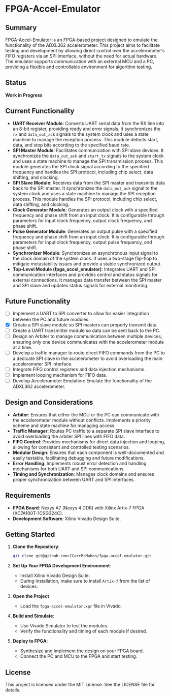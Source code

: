 # FPGA-Accel-Emulator

## Summary

FPGA-Accel-Emulator is an FPGA-based project designed to emulate the functionality of the ADXL362 accelerometer. This project aims to facilitate testing and development by allowing direct control over the accelerometer's FIFO registers via an SPI interface, without the need for actual hardware. The emulator supports communication with an external MCU and a PC, providing a flexible and controllable environment for algorithm testing.

## Status

**Work in Progress**

## Current Functionality

-   **UART Receiver Module**: Converts UART serial data from the RX line into an 8-bit register, providing ready and error signals. It synchronizes the `rx` and `data_out_ack` signals to the system clock and uses a state machine to manage the reception process. This module detects start, data, and stop bits according to the specified baud rate.
-   **SPI Master Module**: Facilitates communication with SPI slave devices. It synchronizes the `data_out_ack` and `start_tx` signals to the system clock and uses a state machine to manage the SPI transmission process. This module generates the SPI clock signal according to the specified frequency and handles the SPI protocol, including chip select, data shifting, and clocking.
-   **SPI Slave Module**: Receives data from the SPI master and transmits data back to the SPI master. It synchronizes the `data_out_ack` signal to the system clock and uses a state machine to manage the SPI reception process. This module handles the SPI protocol, including chip select, data shifting, and clocking.
-   **Clock Generator Module**: Generates an output clock with a specified frequency and phase shift from an input clock. It is configurable through parameters for input clock frequency, output clock frequency, and phase shift.
-   **Pulse Generator Module**: Generates an output pulse with a specified frequency and phase shift from an input clock. It is configurable through parameters for input clock frequency, output pulse frequency, and phase shift.
-   **Synchronizer Module**: Synchronizes an asynchronous input signal to the clock domain of the system clock. It uses a two-stage flip-flop to mitigate metastability issues and provide a stable synchronized output.
-   **Top-Level Module (fpga_accel_emulator)**: Integrates UART and SPI communication interfaces and provides control and status signals for external connections. It manages data transfer between the SPI master and SPI slave and updates status signals for external monitoring.

## Future Functionality

-   [ ] Implement a UART to SPI converter to allow for easier integration between the PC and future modules.
-   [x] Create a SPI slave module so SPI masters can properly transmit data.
-   [ ] Create a UART transmitter module so data can be sent back to the PC.
-   [ ] Design an Arbiter to manage communication between multiple devices, ensuring only one device communicates with the accelerometer module at a time.
-   [ ] Develop a traffic manager to route direct FIFO commands from the PC to a dedicate SPI slave in the accelerometer to avoid overloading the main accelerometer SPI interface.
-   [ ] Integrate FIFO control registers and data injection mechanisms.
-   [ ] Implement looping mechanism for FIFO data.
-   [ ] Develop Accelerometer Emulation: Emulate the functionality of the ADXL362 accelerometer.

## Design and Considerations

-   **Arbiter**: Ensures that either the MCU or the PC can communicate with the accelerometer module without conflicts. Implements a priority scheme and state machine for managing access.
-   **Traffic Manager**: Routes PC traffic to a separate SPI slave interface to avoid overloading the arbiter SPI lines with FIFO data.
-   **FIFO Control**: Provides mechanisms for direct data injection and looping, allowing for consistent and controlled testing scenarios.
-   **Modular Design**: Ensures that each component is well-documented and easily testable, facilitating debugging and future modifications.
-   **Error Handling**: Implements robust error detection and handling mechanisms for both UART and SPI communications.
-   **Timing and Synchronization**: Manages clock domains and ensures proper synchronization between UART and SPI interfaces.

## Requirements

-   **FPGA Board**: Nexys A7 (Nexys 4 DDR) with Xilinx Artix-7 FPGA (XC7A100T-1CSG324C).
-   **Development Software**: Xilinx Vivado Design Suite.

## Getting Started

1. **Clone the Repository**:

    ```bash
    git clone git@github.com:CCarrMcMahon/fpga-accel-emulator.git
    ```

2. **Set Up Your FPGA Development Environment**:

    - Install Xilinx Vivado Design Suite.
    - During installation, make sure to install `Artix-7` from the list of devices.

3. **Open the Project**

    - Load the `fpga-accel-emulator.xpr` file in Vivado.

4. **Build and Simulate**:

    - Use Vivado Simulator to test the modules.
    - Verify the functionality and timing of each module if desired.

5. **Deploy to FPGA**:

    - Synthesize and implement the design on your FPGA board.
    - Connect the PC and MCU to the FPGA and start testing.

## License

This project is licensed under the MIT License. See the LICENSE file for details.
